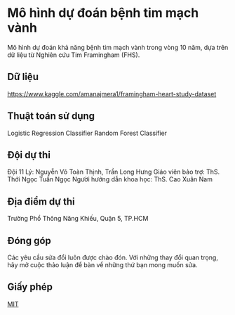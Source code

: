 
# Mô hình dự đoán bệnh tim mạch vành

Mô hình dự đoán khả năng bệnh tim mạch vành trong vòng 10 năm, dựa trên dữ liệu từ Nghiên cứu Tim Framingham (FHS).

## Dữ liệu

https://www.kaggle.com/amanajmera1/framingham-heart-study-dataset

## Thuật toán sử dụng

Logistic Regression Classifier
Random Forest Classifier

## Đội dự thi

Đội 11 Lý: Nguyễn Võ Toàn Thịnh, Trần Long Hưng
Giáo viên bảo trợ: ThS. Thới Ngọc Tuấn Ngọc
Người hướng dẫn khoa học: ThS. Cao Xuân Nam

## Địa điểm dự thi

Trường Phổ Thông Năng Khiếu, Quận 5, TP.HCM

## Đóng góp

Các yêu cầu sửa đổi luôn được chào đón. Với những thay đổi quan trọng, hãy mở cuộc thảo luận để bàn về những thứ bạn mong muốn sửa.

## Giấy phép

[MIT](https://choosealicense.com/licenses/mit/)
